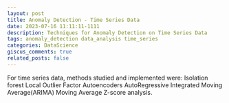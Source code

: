 ```yaml
---
layout: post
title: Anomaly Detection - Time Series Data
date: 2023-07-16 11:11:11-1111
description: Techniques for Anomaly Detection on Time Series Data
tags: anomaly_detection data_analysis time_series
categories: DataScience
giscus_comments: true
related_posts: false
---
```


For time series data, methods studied and implemented were:
Isolation forest
Local Outlier Factor
Autoencoders
AutoRegressive Integrated Moving Average(ARIMA)
Moving Average
Z-score analysis.

 <div
  class="jupyter-notebook"
  style="position: relative; width: 100%; margin: 0 auto;">
  <div class="jupyter-notebook-iframe-container">
    <iframe
      src="/assets/jupyter/ad_timeseries.html"
      style="position: absolute; top: 0; left: 0; border-style: none;"
      width="100%"
      height="100%"
      onload="this.parentElement.style.paddingBottom = (this.contentWindow.document.documentElement.scrollHeight + 10) + 'px'"></iframe>
  </div>
</div>
